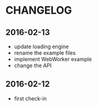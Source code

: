 # CHANGELOG

## 2016-02-13
- update loading engine
- rename the example files
- implement WebWorker example
- change the API

## 2016-02-12
- first check-in
